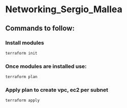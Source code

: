 # Networking_Sergio_Mallea
## Commands to follow:

### Install modules

```sh
terraform init
```

### Once modules are installed use:
```sh
terraform plan
```
### Apply plan to create vpc, ec2 per subnet

```sh
terraform apply
```

